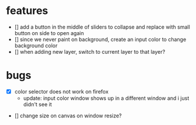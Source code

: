 # features
- [] add a button in the middle of sliders to collapse and replace with small button on side to open again
- [] since we never paint on background, create an input color to change background color
- [] when adding new layer, switch to current layer to that layer?

# bugs
- [x] color selector does not work on firefox
    - update: input color window shows up in a different window and i just 
    didn't see it
- [] change size on canvas on window resize?
